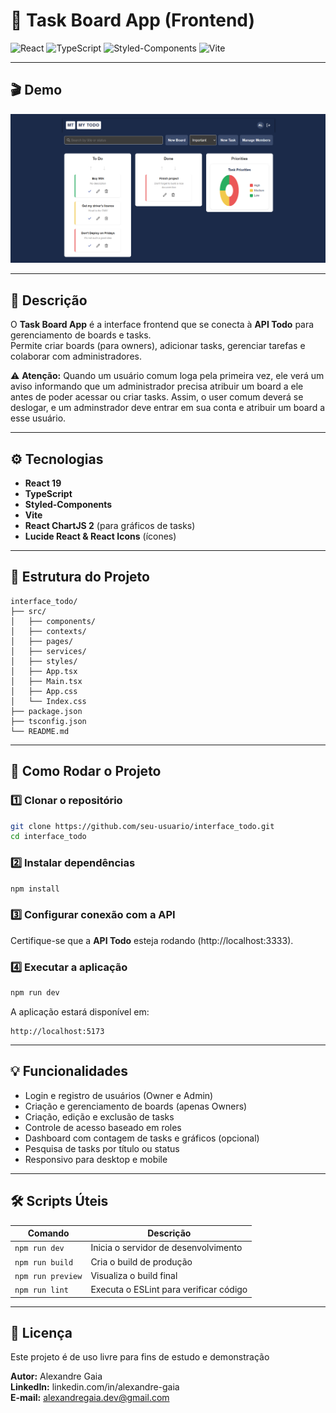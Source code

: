 # 📝 Task Board App (Frontend)

![React](https://img.shields.io/badge/React-61DAFB?style=for-the-badge&logo=react&logoColor=black)
![TypeScript](https://img.shields.io/badge/TypeScript-3178C6?style=for-the-badge&logo=typescript&logoColor=white)
![Styled-Components](https://img.shields.io/badge/Styled--Components-DB7093?style=for-the-badge&logo=styled-components&logoColor=white)
![Vite](https://img.shields.io/badge/Vite-646CFF?style=for-the-badge&logo=vite&logoColor=white)

---

## 🎬 Demo

![Preview da Interface](./assets/interface.png)

---

## 🧩 Descrição

O **Task Board App** é a interface frontend que se conecta à **API Todo** para gerenciamento de boards e tasks.  
Permite criar boards (para owners), adicionar tasks, gerenciar tarefas e colaborar com administradores.

⚠️ **Atenção:** Quando um usuário comum loga pela primeira vez, ele verá um aviso informando que um administrador precisa atribuir um board a ele antes de poder acessar ou criar tasks. Assim, o user comum deverá se deslogar, e um adminstrador deve entrar em sua conta e atribuir um board a esse usuário.

---

## ⚙️ Tecnologias

- **React 19**
- **TypeScript**
- **Styled-Components**
- **Vite**
- **React ChartJS 2** (para gráficos de tasks)
- **Lucide React & React Icons** (ícones)

---

## 📂 Estrutura do Projeto

```
interface_todo/
├── src/
│   ├── components/
│   ├── contexts/
│   ├── pages/
│   ├── services/
│   ├── styles/
│   ├── App.tsx
│   ├── Main.tsx
│   ├── App.css
│   └── Index.css
├── package.json
├── tsconfig.json
└── README.md
```

---

## 🚀 Como Rodar o Projeto

### 1️⃣ Clonar o repositório

```bash
git clone https://github.com/seu-usuario/interface_todo.git
cd interface_todo
```

### 2️⃣ Instalar dependências

```bash
npm install
```

### 3️⃣ Configurar conexão com a API

Certifique-se que a **API Todo** esteja rodando (http://localhost:3333).

### 4️⃣ Executar a aplicação

```bash
npm run dev
```

A aplicação estará disponível em:

```
http://localhost:5173
```

---

## 💡 Funcionalidades

- Login e registro de usuários (Owner e Admin)
- Criação e gerenciamento de boards (apenas Owners)
- Criação, edição e exclusão de tasks
- Controle de acesso baseado em roles
- Dashboard com contagem de tasks e gráficos (opcional)
- Pesquisa de tasks por título ou status
- Responsivo para desktop e mobile

---

## 🛠️ Scripts Úteis

| Comando           | Descrição                              |
| ----------------- | -------------------------------------- |
| `npm run dev`     | Inicia o servidor de desenvolvimento   |
| `npm run build`   | Cria o build de produção               |
| `npm run preview` | Visualiza o build final                |
| `npm run lint`    | Executa o ESLint para verificar código |

---

## 📜 Licença

Este projeto é de uso livre para fins de estudo e demonstração

**Autor:** Alexandre Gaia  
**LinkedIn:** linkedin.com/in/alexandre-gaia  
**E-mail:** alexandregaia.dev@gmail.com

